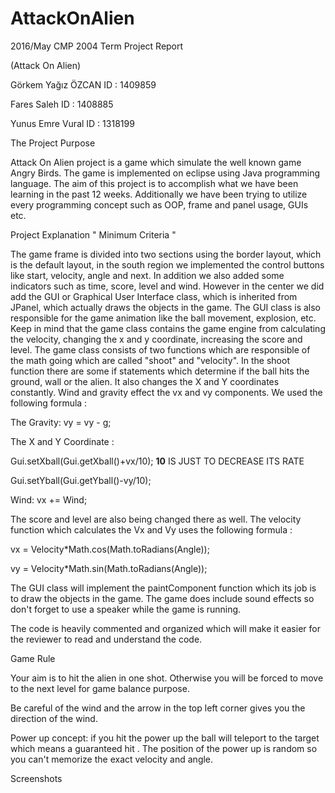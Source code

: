 # AttackOnAlien
2016/May
CMP 2004 Term Project Report 

(Attack On Alien) 

 

Görkem Yağız ÖZCAN ID : 1409859 

Fares Saleh ID : 1408885 

Yunus Emre Vural ID : 1318199 

 

The Project Purpose  

Attack On Alien project is a game which simulate the well known game Angry Birds. The game is implemented on eclipse using Java programming language. The aim of this project is to accomplish what we have been learning in the past 12 weeks. Additionally we have been trying to utilize every programming concept such as OOP,  frame and panel usage, GUIs etc. 

Project Explanation " Minimum Criteria " 

The game frame is divided into two sections using the border layout, which is the default layout, in the south region we implemented the control buttons like start, velocity, angle and next. In addition we also added some indicators such as time, score, level and wind. However in the center we did add the GUI or Graphical User Interface class, which is inherited from JPanel, which actually draws the objects in the game. The GUI class is also responsible for the game animation like the ball movement, explosion, etc. Keep in mind that the game class contains the game engine from calculating the velocity, changing the x and y coordinate, increasing the score and level. The game class consists of two functions which are responsible of the math going which are called "shoot" and "velocity". In the shoot function there are some if statements which determine if the ball hits the ground, wall or the alien. It also changes the X and Y coordinates constantly. Wind and gravity effect the vx and vy components. We used the following formula : 

 

The Gravity: vy = vy - g; 

The X and Y Coordinate :  

Gui.setXball(Gui.getXball()+vx/10); **10** IS JUST TO DECREASE ITS RATE  

Gui.setYball(Gui.getYball()-vy/10); 

Wind: vx += Wind; 

 

 The score and level are also being changed there as well. The velocity function which calculates the Vx and Vy uses the following formula : 

vx = Velocity*Math.cos(Math.toRadians(Angle));  

vy = Velocity*Math.sin(Math.toRadians(Angle)); 

 

The GUI class will implement the paintComponent function which its job is to draw the objects in the game.  The game does include sound effects so don't forget to use a speaker while the game is running. 

The code is heavily commented and organized which will make it easier for the reviewer to read and understand the code. 

Game Rule  

Your aim is to hit the alien in one shot. Otherwise you will be forced to move to the next level for game balance purpose. 

Be careful of the wind and the arrow in the top left corner gives you the direction of the wind. 

Power up concept: if you hit the power up the ball will teleport to the target which means a guaranteed hit . The position of the power up is random so you can't memorize the exact velocity and angle. 

Screenshots 

 

 

 

 
